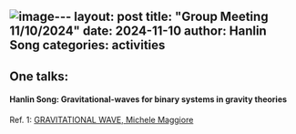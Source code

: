 ![image](https://github.com/user-attachments/assets/dbd8163a-9a3a-40a2-a93c-e134812efe4f)---
layout: post
title:  "Group Meeting 11/10/2024"
date:   2024-11-10
author: Hanlin Song
categories: activities
---



## One talks:

#### Hanlin Song: Gravitational-waves for binary systems in gravity theories
Ref. 1: [GRAVITATIONAL WAVE, Michele Maggiore ]()

